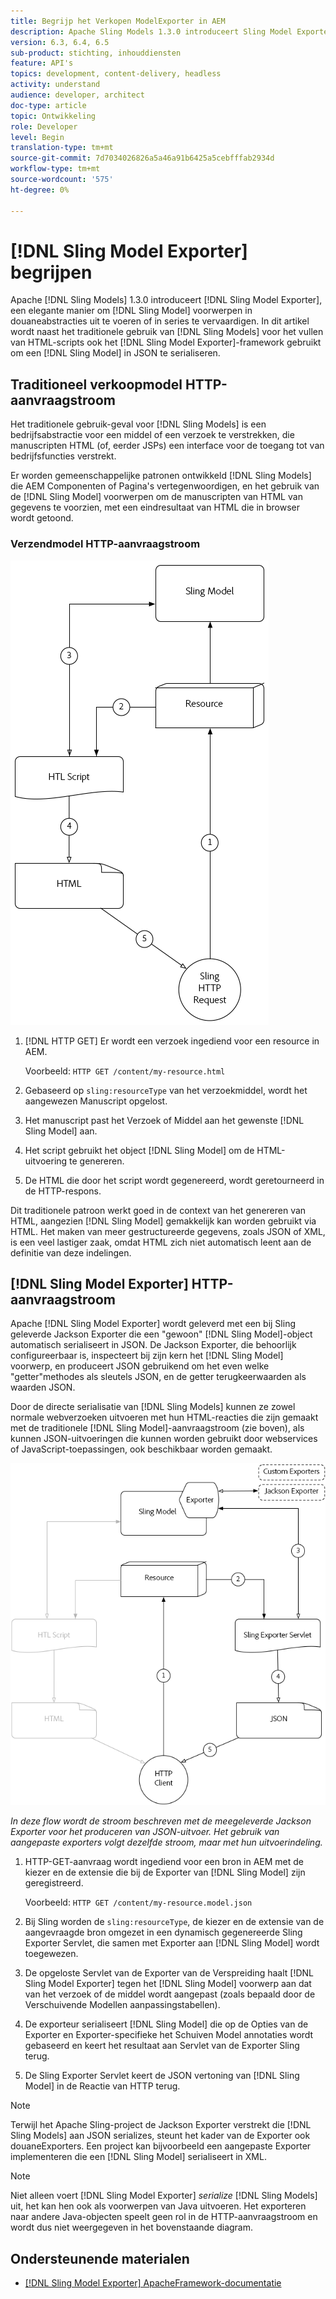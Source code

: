 ```yaml
---
title: Begrijp het Verkopen ModelExporter in AEM
description: Apache Sling Models 1.3.0 introduceert Sling Model Exporter, een elegante manier om Sling Model voorwerpen in douaneabstracties uit te voeren of in series te vervaardigen. In dit artikel wordt naast het traditionele gebruik van Sling Models de HTML-scripts gevuld met behulp van het Sling Model Exporter-framework om een Sling Model in JSON te serialiseren.
version: 6.3, 6.4, 6.5
sub-product: stichting, inhouddiensten
feature: API's
topics: development, content-delivery, headless
activity: understand
audience: developer, architect
doc-type: article
topic: Ontwikkeling
role: Developer
level: Begin
translation-type: tm+mt
source-git-commit: 7d7034026826a5a46a91b6425a5cebfffab2934d
workflow-type: tm+mt
source-wordcount: '575'
ht-degree: 0%

---
```



# [!DNL Sling Model Exporter] begrijpen

Apache [!DNL Sling Models] 1.3.0 introduceert [!DNL Sling Model Exporter], een elegante manier om [!DNL Sling Model] voorwerpen in douaneabstracties uit te voeren of in series te vervaardigen. In dit artikel wordt naast het traditionele gebruik van [!DNL Sling Models] voor het vullen van HTML-scripts ook het [!DNL Sling Model Exporter]-framework gebruikt om een [!DNL Sling Model] in JSON te serialiseren.

## Traditioneel verkoopmodel HTTP-aanvraagstroom

Het traditionele gebruik-geval voor [!DNL Sling Models] is een bedrijfsabstractie voor een middel of een verzoek te verstrekken, die manuscripten HTML (of, eerder JSPs) een interface voor de toegang tot van bedrijfsfuncties verstrekt.

Er worden gemeenschappelijke patronen ontwikkeld [!DNL Sling Models] die AEM Componenten of Pagina&#39;s vertegenwoordigen, en het gebruik van de [!DNL Sling Model] voorwerpen om de manuscripten van HTML van gegevens te voorzien, met een eindresultaat van HTML die in browser wordt getoond.

### Verzendmodel HTTP-aanvraagstroom

![Aanvraagstroom voor verkoopmodel](./assets/understand-sling-model-exporter/sling-model-request-flow.png)

1. [!DNL HTTP GET] Er wordt een verzoek ingediend voor een resource in AEM.

   Voorbeeld: `HTTP GET /content/my-resource.html`

1. Gebaseerd op `sling:resourceType` van het verzoekmiddel, wordt het aangewezen Manuscript opgelost.

1. Het manuscript past het Verzoek of Middel aan het gewenste [!DNL Sling Model] aan.

1. Het script gebruikt het object [!DNL Sling Model] om de HTML-uitvoering te genereren.

1. De HTML die door het script wordt gegenereerd, wordt geretourneerd in de HTTP-respons.

Dit traditionele patroon werkt goed in de context van het genereren van HTML, aangezien [!DNL Sling Model] gemakkelijk kan worden gebruikt via HTML. Het maken van meer gestructureerde gegevens, zoals JSON of XML, is een veel lastiger zaak, omdat HTML zich niet automatisch leent aan de definitie van deze indelingen.

## [!DNL Sling Model Exporter] HTTP-aanvraagstroom

Apache [!DNL Sling Model Exporter] wordt geleverd met een bij Sling geleverde Jackson Exporter die een &quot;gewoon&quot; [!DNL Sling Model]-object automatisch serialiseert in JSON. De Jackson Exporter, die behoorlijk configureerbaar is, inspecteert bij zijn kern het [!DNL Sling Model] voorwerp, en produceert JSON gebruikend om het even welke &quot;getter&quot;methodes als sleutels JSON, en de getter terugkeerwaarden als waarden JSON.

Door de directe serialisatie van [!DNL Sling Models] kunnen ze zowel normale webverzoeken uitvoeren met hun HTML-reacties die zijn gemaakt met de traditionele [!DNL Sling Model]-aanvraagstroom (zie boven), als kunnen JSON-uitvoeringen die kunnen worden gebruikt door webservices of JavaScript-toepassingen, ook beschikbaar worden gemaakt.

![HTTP-aanvraagstroom Sling Model Exporter](./assets/understand-sling-model-exporter/sling-model-exporter-request-flow.png)

*In deze flow wordt de stroom beschreven met de meegeleverde Jackson Exporter voor het produceren van JSON-uitvoer. Het gebruik van aangepaste exporters volgt dezelfde stroom, maar met hun uitvoerindeling.*

1. HTTP-GET-aanvraag wordt ingediend voor een bron in AEM met de kiezer en de extensie die bij de Exporter van [!DNL Sling Model] zijn geregistreerd.

   Voorbeeld: `HTTP GET /content/my-resource.model.json`

1. Bij Sling worden de `sling:resourceType`, de kiezer en de extensie van de aangevraagde bron omgezet in een dynamisch gegenereerde Sling Exporter Servlet, die samen met Exporter aan [!DNL Sling Model] wordt toegewezen.
1. De opgeloste Servlet van de Exporter van de Verspreiding haalt [!DNL Sling Model Exporter] tegen het [!DNL Sling Model] voorwerp aan dat van het verzoek of de middel wordt aangepast (zoals bepaald door de Verschuivende Modellen aanpassingstabellen).
1. De exporteur serialiseert [!DNL Sling Model] die op de Opties van de Exporter en Exporter-specifieke het Schuiven Model annotaties wordt gebaseerd en keert het resultaat aan Servlet van de Exporter Sling terug.
1. De Sling Exporter Servlet keert de JSON vertoning van [!DNL Sling Model] in de Reactie van HTTP terug.

>[!NOTE]
>
>Terwijl het Apache Sling-project de Jackson Exporter verstrekt die [!DNL Sling Models] aan JSON serializes, steunt het kader van de Exporter ook douaneExporters. Een project kan bijvoorbeeld een aangepaste Exporter implementeren die een [!DNL Sling Model] serialiseert in XML.

>[!NOTE]
>
>Niet alleen voert [!DNL Sling Model Exporter] *serialize* [!DNL Sling Models] uit, het kan hen ook als voorwerpen van Java uitvoeren. Het exporteren naar andere Java-objecten speelt geen rol in de HTTP-aanvraagstroom en wordt dus niet weergegeven in het bovenstaande diagram.

## Ondersteunende materialen

* [ [!DNL Sling Model Exporter] ApacheFramework-documentatie](https://sling.apache.org/documentation/bundles/models.html#exporter-framework-since-130)
